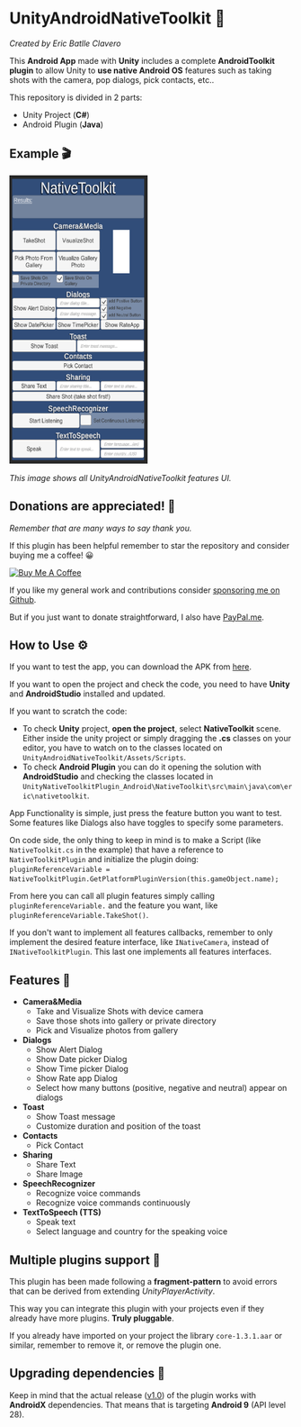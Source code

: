 # UnityAndroidNativeToolkit 🧰
*Created by Eric Batlle Clavero*
 
This **Android App** made with **Unity** includes a complete **AndroidToolkit plugin** to allow Unity to **use native Android OS** features such as taking shots with the camera, pop dialogs, pick contacts, etc..

This repository is divided in 2 parts:

- Unity Project (**C#**)
- Android Plugin (**Java**)

## Example 🎬

<p>
  <img src="UnityNativeToolkitImg.png" alt="simple video gif" width="246" height="512"/>
</p>

*This image shows all UnityAndroidNativeToolkit features UI.*

## Donations are appreciated! 💸
*Remember that are many ways to say thank you.*

If this plugin has been helpful remember to star the repository and consider buying me a coffee! 😀 
<p>
<a href="https://www.buymeacoffee.com/ebatlleclavero" target="_blank"><img src="https://cdn.buymeacoffee.com/buttons/default-blue.png" alt="Buy Me A Coffee" width="144.6" height="34"></a>
</p>

If you like my general work and contributions consider [sponsoring me on Github](https://github.com/sponsors/EricBatlle). 

But if you just want to donate straightforward, I also have [PayPal.me](https://paypal.me/EricBatlleClavero?locale.x=es_ES).

## How to Use ⚙️

If you want to test the app, you can download the APK from [here](https://github.com/EricBatlle/UnityAndroidNativeToolkit/releases/download/v1.0/UnityNativeToolkit_1.0.apk).

If you want to open the project and check the code, you need to have **Unity** and **AndroidStudio** installed and updated.

If you want to scratch the code:

- To check **Unity** project, **open the project**, select **NativeToolkit** scene.
Either inside the unity project or simply dragging the **.cs** classes on your editor, you have to watch on to the classes located on ``UnityAndroidNativeToolkit/Assets/Scripts``. 
- To check **Android Plugin** you can do it opening the solution with **AndroidStudio** and checking the classes located in ``UnityNativeToolkitPlugin_Android\NativeToolkit\src\main\java\com\eric\nativetoolkit``.

App Functionality is simple, just press the feature button you want to test. Some features like Dialogs also have toggles to specify some parameters.


On code side, the only thing to keep in mind is to make a Script (like ``NativeToolkit.cs`` in the example) that have a reference to ``NativeToolkitPlugin`` and initialize the plugin doing: ``pluginReferenceVariable = NativeToolkitPlugin.GetPlatformPluginVersion(this.gameObject.name);``

From here you can call all plugin features simply calling ``pluginReferenceVariable.`` and the feature you want, like ``pluginReferenceVariable.TakeShot()``.

If you don't want to implement all features callbacks, remember to only implement the desired feature interface, like ``INativeCamera``, instead of ``INativeToolkitPlugin``. This last one implements all features interfaces.

## Features 🧰

- **Camera&Media**
	- Take and Visualize Shots with device camera
	- Save those shots into gallery or private directory
	- Pick and Visualize photos from gallery
- **Dialogs**
	- Show Alert Dialog
	- Show Date picker Dialog
	- Show Time picker Dialog
	- Show Rate app Dialog
	- Select how many buttons (positive, negative and neutral) appear on dialogs
- **Toast**
	- Show Toast message
	- Customize duration and position of the toast
- **Contacts**
	- Pick Contact
- **Sharing**
	- Share Text
	- Share Image
- **SpeechRecognizer**
	- Recognize voice commands
	- Recognize voice commands continuously
- **TextToSpeech (TTS)**
	- Speak text
	- Select language and country for the speaking voice

## Multiple plugins support 🔌

This plugin has been made following a **fragment-pattern** to avoid errors that can be derived from extending *UnityPlayerActivity*.

This way you can integrate this plugin with your projects even if they already have more plugins. **Truly pluggable**.

If you already have imported on your project the library ``core-1.3.1.aar`` or similar, remember to remove it, or remove the plugin one.

## Upgrading dependencies 📜

Keep in mind that the actual release ([v1.0](https://github.com/EricBatlle/UnityAndroidNativeToolkit/releases/download/v1.0/UnityNativeToolkit_1.0.apk)) of the plugin works with **AndroidX** dependencies. That means that is targeting **Android 9** (API level 28).
